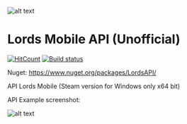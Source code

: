 ![alt text](https://i.ibb.co/Y7vfHq0/image.png)

# Lords Mobile API (Unofficial)
[![HitCount](http://hits.dwyl.com/Nekiplay/https://githubcom/Nekiplay/LordsMobileAPI.svg)](http://hits.dwyl.com/Nekiplay/https://githubcom/Nekiplay/LordsMobileAPI)
[![Build status](https://ci.appveyor.com/api/projects/status/gnrlqsxr2xda5c5l?svg=true)](https://ci.appveyor.com/project/Nekiplay/lordsmobileapi)

Nuget: https://www.nuget.org/packages/LordsAPI/

API Lords Mobile (Steam version for Windows only x64 bit)

API Example screenshot:

![alt text](https://i.ibb.co/f9Mzpjs/image.png)
